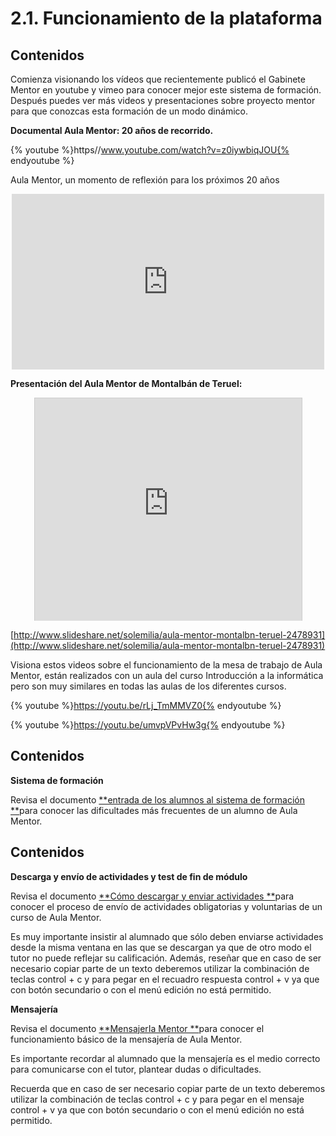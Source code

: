
# 2.1. Funcionamiento de la plataforma

## Contenidos

Comienza visionando los vídeos que recientemente publicó el Gabinete Mentor en youtube y vimeo para conocer mejor este sistema de formación. Después puedes ver más videos y presentaciones sobre proyecto mentor para que conozcas esta formación de un modo dinámico.

**Documental Aula Mentor: 20 años de recorrido.**

{% youtube %}https//www.youtube.com/watch?v=z0iywbiqJOU{% endyoutube %}

Aula Mentor, un momento de reflexión para los próximos 20 años

<iframe frameborder="0" height="281" src="http://player.vimeo.com/video/52838446" style="display: block; margin-left: auto; margin-right: auto;" width="500"></iframe>

**Presentación del Aula Mentor de Montalbán de Teruel:**

<iframe frameborder="0" height="356" marginheight="0" marginwidth="0" scrolling="no" src="http://www.slideshare.net/slideshow/embed_code/2478931" style="border-style: solid; border-color: #cccccc; -moz-border-top-colors: none; -moz-border-right-colors: none; -moz-border-bottom-colors: none; -moz-border-left-colors: none; border-image: none; border-width: 1px 1px 0px; margin-bottom: 5px; display: block; margin-left: auto; margin-right: auto;" width="427"></iframe>

[http://www.slideshare.net/solemilia/aula-mentor-montalbn-teruel-2478931](http://www.slideshare.net/solemilia/aula-mentor-montalbn-teruel-2478931)

Visiona estos videos sobre el funcionamiento de la mesa de trabajo de Aula Mentor, están realizados con un aula del curso Introducción a la informática pero son muy similares en todas las aulas de los diferentes cursos.

{% youtube %}https://youtu.be/rLj_TmMMVZ0{% endyoutube %}

{% youtube %}https://youtu.be/umvpVPvHw3g{% endyoutube %}


## Contenidos

**Sistema de formación**

Revisa el documento [**entrada de los alumnos al sistema de formación **](http://aularagon.catedu.es/materialesaularagon2013/fepa/zips/Modulo_7/656e74726164615f64655f6c6f735f616c756d6e6f735f616c5f73697374656d615f64655f666f726d616369c3b36e.doc)para conocer las dificultades más frecuentes de un alumno de Aula Mentor.

## Contenidos

**Descarga y envío de actividades y test de fin de módulo**

Revisa el documento [**Cómo descargar y enviar actividades **](http://aularagon.catedu.es/materialesaularagon2013/fepa/zips/Modulo_7/Como_descargar_enviar_actividades.pdf)para conocer el proceso de envío de actividades obligatorias y voluntarias de un curso de Aula Mentor.

Es muy importante insistir al alumnado que sólo deben enviarse actividades desde la misma ventana en las que se descargan ya que de otro modo el tutor no puede reflejar su calificación. Además, reseñar que en caso de ser necesario copiar parte de un texto deberemos utilizar la combinación de teclas control + c y para pegar en el recuadro respuesta control + v ya que con botón secundario o con el menú edición no está permitido.

**Mensajería**

Revisa el documento [**MensajerIa Mentor **](http://aularagon.catedu.es/materialesaularagon2013/fepa/zips/Modulo_7/Mensajeria_Mentor.pdf)para conocer el funcionamiento básico de la mensajería de Aula Mentor.

Es importante recordar al alumnado que la mensajería es el medio correcto para comunicarse con el tutor, plantear dudas o dificultades.

Recuerda que en caso de ser necesario copiar parte de un texto deberemos utilizar la combinación de teclas control + c y para pegar en el mensaje control + v ya que con botón secundario o con el menú edición no está permitido.

